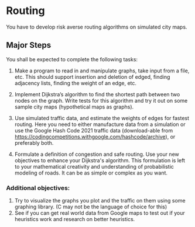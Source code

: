 # Routing 
You have to develop risk averse routing algorithms on simulated city maps.

## Major Steps
You shall be expected to complete the following tasks:

1. Make a program to read in and manipulate graphs, take input from a file, etc. This should support insertion and deletion of edged, finding adjacency lists, finding the weight of an edge, etc.

2. Implement Dijkstra’s algorithm to find the shortest path between two nodes on the graph. Write tests for this algorithm and try it out on some sample city maps (hypothetical maps as graphs).

3. Use simulated traffic data, and estimate the weights of edges for fastest routing. Here you need to either manufacture data from a simulation or use the Google Hash Code 2021 traffic data (download-able from https://codingcompetitions.withgoogle.com/hashcode/archive), or preferably both.

4. Formulate a definition of congestion and safe routing. Use your new objectives to enhance your Dijkstra's algorithm. This formulation is left to your mathematical creativity and understanding of probabilistic modeling of roads. It can be as simple or complex as you want.

### Additional objectives:
1. Try to visualize the graphs you plot and the traffic on them using some graphing library. (C may not be the language of choice for this) 
2. See if you can get real world data from Google maps to test out if your heuristics work and research on better heuristics.



